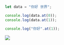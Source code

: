 ```javascript
let data = "你好 世界";

console.log(data.at(0));
console.log(data.at(1));

console.log("你好".at(1));

```

![](http://oss-file-cache.oss-cn-shanghai.aliyuncs.com/1645153782_image.png)